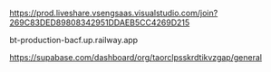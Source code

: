 https://prod.liveshare.vsengsaas.visualstudio.com/join?269C83DED89808342951DDAEB5CC4269D215


bt-production-bacf.up.railway.app

https://supabase.com/dashboard/org/taorclpsskrdtikvzgap/general
